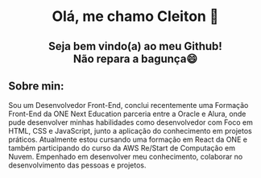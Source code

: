 
<h1 align="center">Olá, me chamo Cleiton 👋</h1>

<h2 align="center">Seja bem vindo(a) ao meu Github!<br>Não repara a bagunça😄</h2>

<h2>Sobre min:</h3>
Sou um Desenvolvedor Front-End, conclui recentemente uma Formação Front-End da ONE Next Education parceria entre a Oracle e Alura, onde pude desenvolver minhas habilidades como desenvolvedor com Foco em HTML, CSS e JavaScript, junto a aplicação do conhecimento em projetos práticos. Atualmente estou cursando uma formação em React da ONE e também participando do curso da AWS Re/Start de Computação em Nuvem. Empenhado em desenvolver meu conhecimento, colaborar no desenvolvimento das pessoas e projetos.

<!--
**CleitonOS/CleitonOS** is a ✨ _special_ ✨ repository because its `README.md` (this file) appears on your GitHub profile.

Here are some ideas to get you started:

- 🔭 I’m currently working on ...
- 🌱 I’m currently learning ...
- 👯 I’m looking to collaborate on ...
- 🤔 I’m looking for help with ...
- 💬 Ask me about ...
- 📫 How to reach me: ...
- 😄 Pronouns: ...
- ⚡ Fun fact: ...
-->
